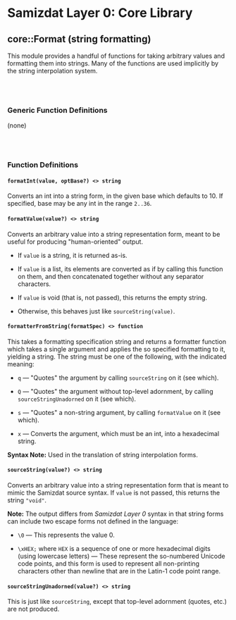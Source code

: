 Samizdat Layer 0: Core Library
==============================

core::Format (string formatting)
--------------------------------

This module provides a handful of functions for taking arbitrary values
and formatting them into strings. Many of the functions are used
implicitly by the string interpolation system.

<br><br>
### Generic Function Definitions

(none)


<br><br>
### Function Definitions

#### `formatInt(value, optBase?) <> string`

Converts an int into a string form, in the given base which defaults to
10. If specified, base may be any int in the range `2..36`.

#### `formatValue(value?) <> string`

Converts an arbitrary value into a string representation form, meant
to be useful for producing "human-oriented" output.

* If `value` is a string, it is returned as-is.

* If `value` is a list, its elements are converted as if by calling this
  function on them, and then concatenated together without any separator
  characters.

* If `value` is void (that is, not passed), this returns the empty string.

* Otherwise, this behaves just like `sourceString(value)`.

#### `formatterFromString(formatSpec) <> function`

This takes a formatting specification string and returns a formatter
function which takes a single argument and applies the so specified
formatting to it, yielding a string. The string must be one of the
following, with the indicated meaning:

* `q` &mdash; "Quotes" the argument by calling `sourceString` on it
  (see which).

* `Q` &mdash; "Quotes" the argument without top-level adornment, by
  calling `sourceStringUnadorned` on it (see which).

* `s` &mdash; "Quotes" a non-string argument, by calling `formatValue`
  on it (see which).

* `x` &mdash; Converts the argument, which must be an int, into a hexadecimal
  string.

**Syntax Note:** Used in the translation of string interpolation forms.

#### `sourceString(value?) <> string`

Converts an arbitrary value into a string representation form
that is meant to mimic the Samizdat source syntax. If `value` is not passed,
this returns the string `"void"`.

**Note:** The output differs from *Samizdat Layer 0* syntax in that
string forms can include two escape forms not defined in the
language:

* `\0` &mdash; This represents the value 0.

* `\xHEX;` where `HEX` is a sequence of one or more hexadecimal digits
  (using lowercase letters) &mdash; These represent the so-numbered
  Unicode code points, and this form is used to represent all
  non-printing characters other than newline that are in the Latin-1
  code point range.

#### `sourceStringUnadorned(value?) <> string`

This is just like `sourceString`, except that top-level adornment
(quotes, etc.) are not produced.

